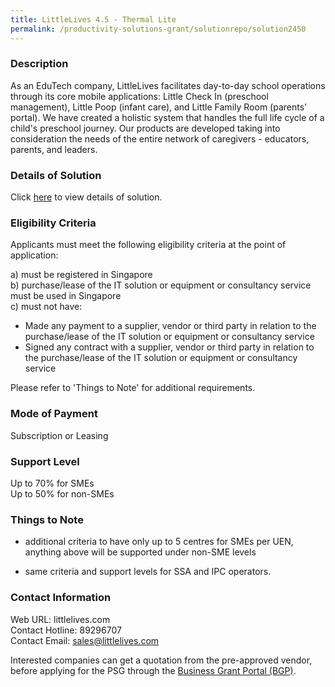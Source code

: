 ```yaml
---
title: LittleLives 4.5 - Thermal Lite
permalink: /productivity-solutions-grant/solutionrepo/solution2450
---
```


### Description

As an EduTech company, LittleLives facilitates day-to-day school operations through its core mobile applications: Little Check In (preschool management), Little Poop (infant care), and Little Family Room (parents' portal).  We have created a holistic system that handles the full life cycle of a child's preschool journey. Our products are developed taking into consideration the needs of the entire network of caregivers - educators, parents, and leaders.

### Details of Solution

Click <a href='https://www.gobusiness.gov.sg/images/psg/Desensitised_Littlelives_20200132_Annex_3_Part_5.pdf' target='_blank' rel='noopener'>here</a> to view details of solution.

### Eligibility Criteria

Applicants must meet the following eligibility criteria at the point of application:

a) must be registered in Singapore <br>
b) purchase/lease of the IT solution or equipment or consultancy service must be used in Singapore <br>
c) must not have:
- Made any payment to a supplier, vendor or third party in relation to the purchase/lease of the IT solution or equipment or consultancy service
- Signed any contract with a supplier, vendor or third party in relation to the purchase/lease of the IT solution or equipment or consultancy service

Please refer to 'Things to Note' for additional requirements.

### Mode of Payment
Subscription or Leasing

### Support Level
Up to 70% for SMEs <br>
Up to 50% for non-SMEs

### Things to Note
 - additional criteria to have only up to 5 centres for SMEs per UEN, anything above will be supported under non-SME levels

 - same criteria and support levels for SSA and IPC operators.

### Contact Information
Web URL: littlelives.com <br>Contact Hotline: 89296707 <br>Contact Email: sales@littlelives.com <br>

Interested companies can get a quotation from the pre-approved vendor, before applying for the PSG through the <a target='_blank' rel='noopener' href='https://www.businessgrants.gov.sg/'>Business Grant Portal (BGP)</a>.
